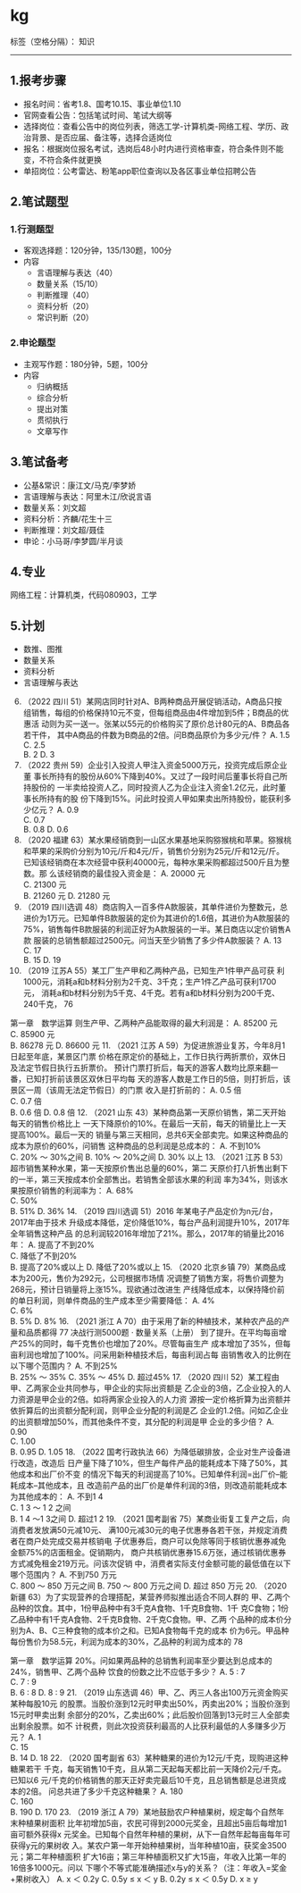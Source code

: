 ﻿# kg

标签（空格分隔）： 知识

---

## 1.报考步骤
- 报名时间：省考1.8、国考10.15、事业单位1.10
- 官网查看公告：包括笔试时间、笔试大纲等
- 选择岗位：查看公告中的岗位列表，筛选工学-计算机类-网络工程、学历、政治背景、是否应届、备注等，选择合适岗位
- 报名：根据岗位报名考试，选岗后48小时内进行资格审查，符合条件则不能变，不符合条件就更换
- 单招岗位：公考雷达、粉笔app职位查询以及各区事业单位招聘公告

## 2.笔试题型

### 1.行测题型
- 客观选择题：120分钟，135/130题，100分
- 内容
  - 言语理解与表达（40）
  - 数量关系（15/10）
  - 判断推理（40）
  - 资料分析（20）
  - 常识判断（20）

### 2.申论题型
- 主观写作题：180分钟，5题，100分
- 内容
  - 归纳概括
  - 综合分析
  - 提出对策
  - 贯彻执行
  - 文章写作



## 3.笔试备考
- 公基&常识：康江文/马克/李梦娇
- 言语理解与表达：阿里木江/欣说言语
- 数量关系：刘文超
- 资料分析：齐麟/花生十三
- 判断推理：刘文超/聂佳
- 申论：小马哥/李梦圆/半月谈


## 4.专业
网络工程：计算机类，代码080903，工学


## 5.计划
- 数推、图推
- 数量关系
- 资料分析
- 言语理解与表达

 6. （2022 四川 51）某网店同时针对A、B两种商品开展促销活动，A商品只按
组销售，每组的价格保持10元不变，但每组商品由4件增加到5件；B商品的优惠活
动则为买一送一。张某以55元的价格购买了原价总计80元的A、B商品各若干件，
其中A商品的件数为B商品的2倍。问B商品原价为多少元/件？
A. 1.5    
C. 2.5    
B. 2
 D. 3
 7. （2022 贵州 59）企业引入投资人甲注入资金5000万元，投资完成后原企业董
事长所持有的股份从60%下降到40%。又过了一段时间后董事长将自己所持股份的
一半卖给投资人乙，同时投资人乙为企业注入资金1.2亿元，此时董事长所持有的股
份下降到15%。问此时投资人甲如果卖出所持股份，能获利多少亿元？
A. 0.9   
C. 0.7   
B. 0.8
 D. 0.6
 8. （2020 福建 63）某水果经销商到一山区水果基地采购猕猴桃和苹果。猕猴桃
和苹果的采购价分别为10元/斤和4元/斤，销售价分别为25元/斤和12元/斤。
已知该经销商在本次经营中获利40000元，每种水果采购都超过500斤且为整数。那
么该经销商的最佳投入资金是：
A. 20000 元     
C. 21300 元     
B. 21260 元
D. 21280 元
9. （2019 四川选调 48）商店购入一百多件A款服装，其单件进价为整数元，总
进价为1万元。已知单件B款服装的定价为其进价的1.6倍，其进价为A款服装的
75%，销售每件B款服装的利润正好为A款服装的一半。某日商店以定价销售A款
服装的总销售额超过2500元。问当天至少销售了多少件A款服装？
A. 13     
C. 17     
B. 15
 D. 19
 10. （2019 江苏A 55）某工厂生产甲和乙两种产品，已知生产1件甲产品可获
利1000元，消耗a和b材料分别为2千克、3千克；生产1件乙产品可获利1700元，
消耗a和b材料分别为5千克、4千克。若有a和b材料分别为200千克、240千克，
76
 
第一章  数学运算
则生产甲、乙两种产品能取得的最大利润是：
A. 85200 元     
C. 85900 元     
B. 86278 元
D. 86600 元
11. （2021 江苏 A 59）为促进旅游业复苏，今年8月1日起至年底，某景区门票
价格在原定价的基础上，工作日执行两折票价，双休日及法定节假日执行五折票价。
预计门票打折后，每天的游客人数均比原来翻一番，已知打折前该景区双休日平均每
天的游客人数是工作日的5倍，则打折后，该景区一周（该周无法定节假日）的门票
收入是打折前的：
A. 0.5 倍     
C. 0.7 倍     
B. 0.6 倍
D. 0.8 倍
12. （2021 山东 43）某种商品第一天原价销售，第二天开始每天的销售价格比上
一天下降原价的10%。在最后一天前，每天的销量比上一天提高100%。最后一天的
销量与第三天相同，总共6天全部卖完。如果这种商品的成本为原价的60%，问销售
这种商品的总利润是总成本的：
A. 不到10%       
C. 20% ～ 30%之间 
B. 10% ～ 20%之间
D. 30% 以上
13. （2021 江苏 B 53）超市销售某种水果，第一天按原价售出总量的60%，第二
天原价打八折售出剩下的一半，第三天按成本价全部售出。若销售全部该水果的利润
率为34%，则该水果按原价销售的利润率为：
A. 68%   
C. 50%   
B. 51%
 D. 36%
 14. （2019 四川选调 51）2016 年某电子产品定价为n元/台，2017年由于技术
升级成本降低，定价降低10%，每台产品利润提升10%，2017年全年销售这种产品
的总利润较2016年增加了21%。那么，2017年的销量比2016年：
A. 提高了不到20%   
C. 降低了不到20%   
B. 提高了20%或以上
D. 降低了20%或以上
15. （2020 北京乡镇 79）某商品成本为200元，售价为292元，公司根据市场情
况调整了销售方案，将售价调整为268元，预计日销量将上涨15%。现欲通过改进生
产线降低成本，以保持降价前的单日利润，则单件商品的生产成本至少需要降低：
A. 4%    
C. 6%    
B. 5%
 D. 8%
 16. （2021 浙江 A 70）由于采用了新的种植技术，某种农产品的产量和品质都得
77
决战行测5000题 · 数量关系（上册） 
到了提升。在平均每亩增产25%的同时，每千克售价也增加了20%。尽管每亩生产
成本增加了35%，但每亩利润也增加了100%。问采用新种植技术后，每亩利润占每
亩销售收入的比例在以下哪个范围内？
A. 不到25%   
B. 25% ～ 35%
 C. 35% ～ 45% D. 超过45%
 17. （2020 四川 52）某工程由甲、乙两家企业共同参与，甲企业的实际出资额是
乙企业的3倍，乙企业投入的人力资源是甲企业的2倍。如将两家企业投入的人力资
源按一定价格折算为出资额并依折算后的出资额分配利润，则甲企业分配的利润是乙
企业的1.2倍。问如乙企业的出资额增加50%，而其他条件不变，其分配的利润是甲
企业的多少倍？
A. 0.90     
C. 1.00     
B. 0.95
 D. 1.05
 18. （2022 国考行政执法 66）为降低碳排放，企业对生产设备进行改造，改造后
日产量下降了10%，但生产每件产品的能耗成本下降了50%，其他成本和出厂价不变
的情况下每天的利润提高了10%。已知单件利润=出厂价–能耗成本–其他成本，且
改造前产品的出厂价是单件利润的3倍，则改造前能耗成本为其他成本的：
A. 不到1
 4      
C. 1
 3 ～ 1
 2 之间   
B. 1
 4 ～1
 3之间
D. 超过1
 2
 19. （2021 国考副省 75）某商业街复工复产之后，向消费者发放满50元减10元、
满100元减30元的电子优惠券各若干张，并规定消费者在商户处完成交易并核销电
子优惠券后，商户可以免除等同于核销优惠券减免金额75%的店面租金。促销期内，
商户共核销优惠券15.6万张，通过核销优惠券方式减免租金219万元。问该次促销
中，消费者实际支付金额可能的最低值在以下哪个范围内？
A. 不到750 万元     
C. 800 ～ 850 万元之间
B. 750 ～ 800 万元之间
 D. 超过 850 万元
20. （2020 新疆 63）为了实现营养的合理搭配，某营养师拟推出适合不同人群的
甲、乙两个品种的饮食。其中，1份甲品种中有3千克A食物、1千克B食物、1千
克C食物；1份乙品种中有1千克A食物、2千克B食物、2千克C食物。甲、乙两
个品种的成本价分别为A、B、C三种食物的成本价之和。已知A食物每千克的成本
价为6元。甲品种每份售价为58.5元，利润为成本的30%，乙品种的利润为成本的
78
 
第一章  数学运算
20%。问如果两品种的总销售利润率至少要达到总成本的24%，销售甲、乙两个品种
饮食的份数之比不应低于多少？
A. 5 ∶ 7   
C. 7 ∶ 9   
B. 6 ∶ 8
 D. 8 ∶ 9
 21. （2019 山东选调 46）甲、乙、丙三人各出100万元资金购买某种每股10元
的股票。当股价涨到12元时甲卖出50%，丙卖出20%；当股价涨到15元时甲卖出剩
余部分的20%，乙卖出60%；此后股价回落到13元时三人全部卖出剩余股票。如不
计税费，则此次投资获利最高的人比获利最低的人多赚多少万元？
A. 1    
C. 15   
B. 14
 D. 18
 22. （2020 国考副省 63）某种糖果的进价为12元/千克，现购进这种糖果若干
千克，每天销售10千克，且从第二天起每天都比前一天降价2元/千克。已知以6
元/千克的价格销售的那天正好卖完最后10千克，且总销售额是总进货成本的2倍。
问总共进了多少千克这种糖果？
A. 180    
C. 160    
B. 190
 D. 170
 23. （2019 浙江 A 79）某地鼓励农户种植果树，规定每个自然年末种植果树面积
比年初增加5亩，农民可得到2000元奖金，且超出5亩后每增加1亩可额外获得x
元奖金。已知每个自然年种植的果树，从下一自然年起每亩每年可获得y元的果树收
入。某农户第一年开始种植果树，当年种植10亩，获奖金3500元；第二年种植面积
扩大16亩；第三年种植面积又扩大15亩，年收入比第一年的16倍多1000元。问以
下哪个不等式能准确描述x与y的关系？（注：年收入=奖金+果树收入）
A. x ＜ 0.2y 
C. 0.5y ≤ x ＜ y 
B. 0.2y ≤ x ＜ 0.5y
 D. x ≥ y



